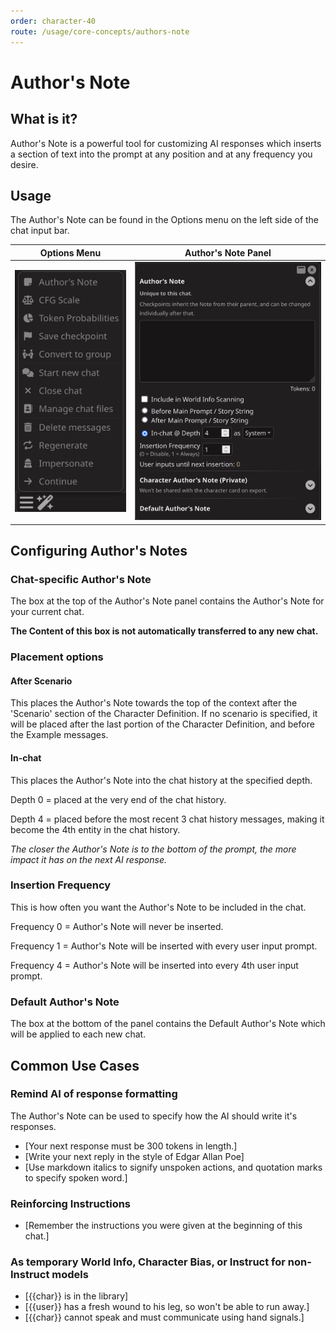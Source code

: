 ```yaml
---
order: character-40
route: /usage/core-concepts/authors-note
---
```


# Author's Note

## What is it?

Author's Note is a powerful tool for customizing AI responses which inserts a section of text into the prompt at any position and at any frequency you desire.

## Usage

The Author's Note can be found in the Options menu on the left side of the chat input bar.

| Options Menu                          | Author's Note Panel                    |
|---------------------------------------|----------------------------------------|
| ![](/static/extensions/note-menu.png) | ![](/static/extensions/note-panel.png) |

## Configuring Author's Notes

### Chat-specific Author's Note

The box at the top of the Author's Note panel contains the Author's Note for your current chat.

**The Content of this box is not automatically transferred to any new chat.**

### Placement options

#### After Scenario

This places the Author's Note towards the top of the context after the 'Scenario' section of the Character Definition. If no scenario is specified, it will be placed after the last portion of the Character Definition, and before the Example messages.

#### In-chat

This places the Author's Note into the chat history at the specified depth.

Depth 0 = placed at the very end of the chat history.

Depth 4 = placed before the most recent 3 chat history messages, making it become the 4th entity in the chat history.

_The closer the Author's Note is to the bottom of the prompt, the more impact it has on the next AI response._

### Insertion Frequency

This is how often you want the Author's Note to be included in the chat.

Frequency 0 = Author's Note will never be inserted.

Frequency 1 = Author's Note will be inserted with every user input prompt.

Frequency 4 = Author's Note will be inserted into every 4th user input prompt.

### Default Author's Note

The box at the bottom of the panel contains the Default Author's Note which will be applied to each new chat.

## Common Use Cases

### Remind AI of response formatting

The Author's Note can be used to specify how the AI should write it's responses.

- [Your next response must be 300 tokens in length.]
- [Write your next reply in the style of Edgar Allan Poe]
- [Use markdown italics to signify unspoken actions, and quotation marks to specify spoken word.]

### Reinforcing Instructions

- [Remember the instructions you were given at the beginning of this chat.]

### As temporary World Info, Character Bias, or Instruct for non-Instruct models

- [\{\{char\}\} is in the library]
- [\{\{user\}\} has a fresh wound to his leg, so won't be able to run away.]
- [\{\{char\}\} cannot speak and must communicate using hand signals.]
